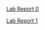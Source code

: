[Lab Report 0](JasonDai1219.github.io/cse15l-lab-reports/lab-report-1-week-0.html)

[Lab Report 1](cse15l-lab-reports/lab-report-1-week-1.html)
